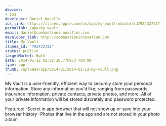 ```yaml
--- 
devices: 
- ios
developer: Daniel Nasello
ios_link: https://itunes.apple.com/us/app/my-vault-mobile/id792433722?ls=1%26mt=8
permalink: /app/my-vault
email: daniel@combustioninnovation.com
developer_link: http://combustioninnovation.com
title: My Vault
itunes_id: "792433722"
status: publish
targetMarket: Both
date: 2014-01-12 02:28:20.770973 +00:00
type: app
thumb: /uploads/app/2014-01/2014-01-12-my-vault.png
---
```


My Vault is a user-friendly, efficient way to securely store your 
personal information. Store any information you'd like, ranging from 
passwords, insurance information, private contacts, private photos, 
and more. All of your private information will be stored discretely 
and password protected. 

Features: 
-Secret in app browser that will not show up or save into your browser history 
-Photos that live in the app and are not stored in your photo album 
